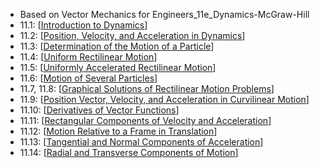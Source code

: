 - Based on Vector Mechanics for Engineers_11e_Dynamics-McGraw-Hill
- 11.1: [[Introduction to Dynamics]]
- 11.2: [[Position, Velocity, and Acceleration in Dynamics]]
- 11.3: [[Determination of the Motion of a Particle]]
- 11.4: [[Uniform Rectilinear Motion]]
- 11.5: [[Uniformly Accelerated Rectilinear Motion]]
- 11.6: [[Motion of Several Particles]]
- 11.7, 11.8: [[Graphical Solutions of Rectilinear Motion Problems]]
- 11.9: [[Position Vector, Velocity, and Acceleration in Curvilinear Motion]]
- 11.10: [[Derivatives of Vector Functions]]
- 11.11: [[Rectangular Components of Velocity and Acceleration]]
- 11.12: [[Motion Relative to a Frame in Translation]]
- 11.13: [[Tangential and Normal Components of Acceleration]]
- 11.14: [[Radial and Transverse Components of Motion]]

[//begin]: # "Autogenerated link references for markdown compatibility"
[Introduction to Dynamics]: <Introduction to Dynamics> "Introduction to Dynamics"
[Position, Velocity, and Acceleration in Dynamics]: <Position%2C Velocity%2C and Acceleration in Dynamics> "Position, Velocity, and Acceleration"
[Determination of the Motion of a Particle]: <Determination of the Motion of a Particle> "Determination of the Motion of a Particle"
[Uniform Rectilinear Motion]: <Uniform Rectilinear Motion> "Uniform Rectilinear Motion"
[Uniformly Accelerated Rectilinear Motion]: <Uniformly Accelerated Rectilinear Motion> "Uniformly Accelerated Rectilinear Motion"
[Motion of Several Particles]: <Motion of Several Particles> "Motion of Several Particles"
[Graphical Solutions of Rectilinear Motion Problems]: <Graphical Solutions of Rectilinear Motion Problems> "Graphical Solutions of Rectilinear Motion Problems"
[Position Vector, Velocity, and Acceleration in Curvilinear Motion]: <Position Vector%2C Velocity%2C and Acceleration in Curvilinear Motion> "Position Vector, Velocity, and Acceleration in Curvilinear Motion"
[Derivatives of Vector Functions]: <Derivatives of Vector Functions> "Derivatives of Vector Functions"
[Rectangular Components of Velocity and Acceleration]: <Rectangular Components of Velocity and Acceleration> "Rectangular Components of Velocity and Acceleration"
[Motion Relative to a Frame in Translation]: <Motion Relative to a Frame in Translation> "Motion Relative to a Frame in Translation"
[Tangential and Normal Components of Acceleration]: <Tangential and Normal Components of Acceleration> "Tangential and Normal Components of Acceleration"
[Radial and Transverse Components of Motion]: <Radial and Transverse Components of Motion> "Radial and Transverse Components of Motion"
[//end]: # "Autogenerated link references"